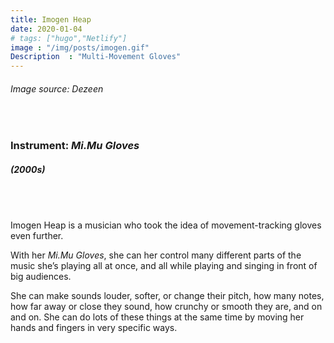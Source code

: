 ```yaml
---
title: Imogen Heap
date: 2020-01-04
# tags: ["hugo","Netlify"]
image : "/img/posts/imogen.gif"
Description  : "Multi-Movement Gloves"
---
```


###### *Image source: Dezeen*

#### &nbsp;

### Instrument: ***Mi.Mu Gloves***

##### (2000s)

## &nbsp;

Imogen Heap is a musician who took the idea of movement-tracking gloves even further. 

With her *Mi.Mu Gloves*, she can her control many different parts of the music she’s playing all at once, and all while playing and singing in front of big audiences. 

She can make sounds louder, softer, or change their pitch, how many notes, how far away or close they sound, how crunchy or smooth they are, and on and on. She can do lots of these things at the same time by moving her hands and fingers in very specific ways.